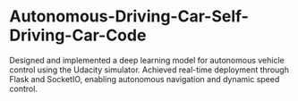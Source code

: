 # Autonomous-Driving-Car-Self-Driving-Car-Code
Designed and implemented a deep learning model for autonomous vehicle control using the Udacity simulator. Achieved real-time deployment through Flask and SocketIO, enabling autonomous navigation and dynamic speed control.
